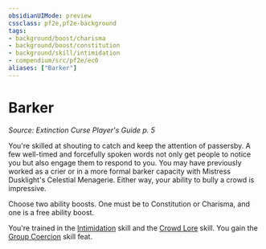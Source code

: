 ```yaml
---
obsidianUIMode: preview
cssclass: pf2e,pf2e-background
tags:
- background/boost/charisma
- background/boost/constitution
- background/skill/intimidation
- compendium/src/pf2e/ec0
aliases: ["Barker"]
---
```

# Barker
*Source: Extinction Curse Player's Guide p. 5*  

You're skilled at shouting to catch and keep the attention of passersby. A few well-timed and forcefully spoken words not only get people to notice you but also engage them to respond to you. You may have previously worked as a crier or in a more formal barker capacity with Mistress Dusklight's Celestial Menagerie. Either way, your ability to bully a crowd is impressive.

Choose two ability boosts. One must be to Constitution or Charisma, and one is a free ability boost.

You're trained in the [Intimidation](skills.md#Intimidation) skill and the [Crowd Lore](skills.md#Lore) skill. You gain the [Group Coercion](group-coercion.md) skill feat.